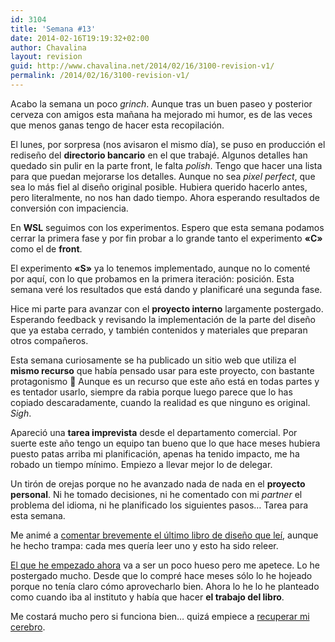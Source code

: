 ```yaml
---
id: 3104
title: 'Semana #13'
date: 2014-02-16T19:19:32+02:00
author: Chavalina
layout: revision
guid: http://www.chavalina.net/2014/02/16/3100-revision-v1/
permalink: /2014/02/16/3100-revision-v1/
---
```

Acabo la semana un poco _grinch_. Aunque tras un buen paseo y posterior cerveza con amigos esta mañana ha mejorado mi humor, es de las veces que menos ganas tengo de hacer esta recopilación.



El lunes, por sorpresa (nos avisaron el mismo día), se puso en producción el rediseño del **directorio bancario** en el que trabajé. Algunos detalles han quedado sin pulir en la parte front, le falta _polish_. Tengo que hacer una lista para que puedan mejorarse los detalles. Aunque no sea _pixel perfect_, que sea lo más fiel al diseño original posible. Hubiera querido hacerlo antes, pero literalmente, no nos han dado tiempo. Ahora esperando resultados de conversión con impaciencia.

En **WSL** seguimos con los experimentos. Espero que esta semana podamos cerrar la primera fase y por fin probar a lo grande tanto el experimento **«C»** como el de **front**. 

El experimento **«S»** ya lo tenemos implementado, aunque no lo comenté por aquí, con lo que probamos en la primera iteración: posición. Esta semana veré los resultados que está dando y planificaré una segunda fase.

Hice mi parte para avanzar con el **proyecto interno** largamente postergado. Esperando feedback y revisando la implementación de la parte del diseño que ya estaba cerrado, y también contenidos y materiales que preparan otros compañeros. 

Esta semana curiosamente se ha publicado un sitio web que utiliza el **mismo recurso** que había pensado usar para este proyecto, con bastante protagonismo 🙁 Aunque es un recurso que este año está en todas partes y es tentador usarlo, siempre da rabia porque luego parece que lo has copiado descaradamente, cuando la realidad es que ninguno es original. _Sigh_.

Apareció una **tarea imprevista** desde el departamento comercial. Por suerte este año tengo un equipo tan bueno que lo que hace meses hubiera puesto patas arriba mi planificación, apenas ha tenido impacto, me ha robado un tiempo mínimo. Empiezo a llevar mejor lo de delegar.

Un tirón de orejas porque no he avanzado nada de nada en el **proyecto personal**. Ni he tomado decisiones, ni he comentado con mi _partner_ el problema del idioma, ni he planificado los siguientes pasos&#8230; Tarea para esta semana.



Me animé a [comentar brevemente el último libro de diseño que leí](http://www.chavalina.net/2014/02/10/101-cosas-que-aprendi-en-la-escuela-de-arquitectura/), aunque he hecho trampa: cada mes quería leer uno y esto ha sido releer. 

[El que he empezado ahora](http://ggili.com/es/tienda/productos/sistemas-de-reticulas-1) va a ser un poco hueso pero me apetece. Lo he postergado mucho. Desde que lo compré hace meses sólo lo he hojeado porque no tenía claro cómo aprovecharlo bien. Ahora lo he lo he planteado como cuando iba al instituto y había que hacer **el trabajo del libro**. 

Me costará mucho pero si funciona bien&#8230; quizá empiece a [recuperar mi cerebro](http://www.chavalina.net/2011/01/03/lo-que-esta-haciendo-internet-con-nuestro-cerebro/).
